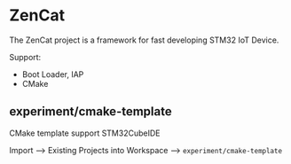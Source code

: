 # ZenCat

The ZenCat project is a framework for fast developing STM32 IoT Device.

Support:

- Boot Loader, IAP
- CMake

## experiment/cmake-template

CMake template support STM32CubeIDE

Import --> Existing Projects into Workspace --> `experiment/cmake-template`